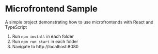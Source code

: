 # Microfrontend Sample

A simple project demonstrating how to use microfrontends with React and TypeScript

1. Run `npm install` in each folder
2. Run `npm run start` in each folder
3. Navigate to http://localhost:8080

